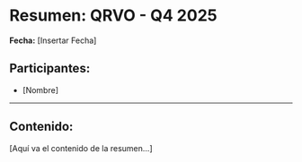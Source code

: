 # Resumen: QRVO - Q4 2025

**Fecha:** [Insertar Fecha]

## Participantes:
* [Nombre]

---

## Contenido:

[Aquí va el contenido de la resumen...]